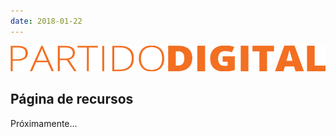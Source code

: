 ```yaml
---
date: 2018-01-22
---
```


![Alt text](./assets/img/logo_horizontal.svg)

## Página de recursos

Próximamente...
